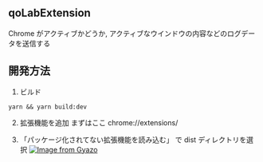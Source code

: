 ## qoLabExtension

Chrome がアクティブかどうか, アクティブなウインドウの内容などのログデータを送信する

## 開発方法

1. ビルド

```
yarn && yarn build:dev
```

2. 拡張機能を追加
   まずはここ
   chrome://extensions/

3. 「パッケージ化されてない拡張機能を読み込む」 で dist ディレクトリを選択
   [![Image from Gyazo](https://i.gyazo.com/63c0bf94fcb2718767b15a431756a24e.png)](https://gyazo.com/63c0bf94fcb2718767b15a431756a24e)
